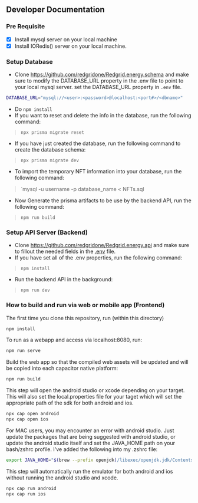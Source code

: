 
## Developer Documentation

### Pre Requisite
- [x] Install mysql server on your local machine
- [x] Install IORedis() server on your local machine.

### Setup Database
-  Clone https://github.com/redgridone/Redgrid.energy.schema and make sure to modify the DATABASE_URL property in the .env file to point to your local mysql server.
set the DATABASE_URL property in `.env` file.
````bash
DATABASE_URL="mysql://<user>:<password>@localhost:<port#>/<dbname>"
````
-  Do `npm install`
- If you want to reset and delete the info in the database, run the following command:
> `npx prisma migrate reset`
- If you have just created the database, run the following command to create the database schema:
> `npx prisma migrate dev`
- To import the temporary NFT information into your database, run the following command:
> `mysql -u username -p database_name < NFTs.sql
- Now Generate the prisma artifacts to be use by the backend API, run the following command:
> `npm run build`

### Setup API Server (Backend)
-  Clone https://github.com/redgridone/Redgrid.energy.api and make sure to fillout the needed fields in the [.env](https://github.com/redgridone/Redgrid.energy.api/blob/main/README.md) file.
-  If you have set all of the .env properties, run the following command:
> `npm install`
- Run the backend API in the background:
> `npm run dev`

### How to build and run via web or mobile app (Frontend)

The first time you clone this repository, run (within this directory)
````bash
npm install
````

To run as a webapp and access via localhost:8080, run:
````bash
npm run serve
````

Build the web app so that the compiled web assets will be updated and will be copied into each capacitor native platform:
````bash
npm run build
````

This step will open the android studio or xcode depending on your target.  This will also set the local.properties file for your taget which will set the appropriate path of the sdk for both android and ios.
````bash
npx cap open android
npx cap open ios
````

For MAC users, you may encounter an error with android studio.  Just update the packages that are being suggested with android studio, or update the android studio itself and set the JAVA_HOME path on your bash/zshrc profile.  I've added the following into my .zshrc file:
````bash
export JAVA_HOME="$(brew --prefix openjdk)/libexec/openjdk.jdk/Contents/Home"
````

This step will automatically run the emulator for both android and ios without running the android studio and xcode.
````bash
npx cap run android
npx cap run ios
````